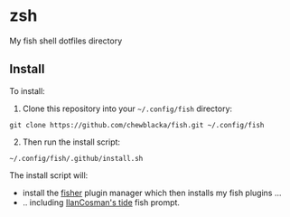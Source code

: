 # zsh
My fish shell dotfiles directory

## Install
To install:
1. Clone this repository into your `~/.config/fish` directory:
```Sh
git clone https://github.com/chewblacka/fish.git ~/.config/fish
```
2. Then run the install script:
```Sh
~/.config/fish/.github/install.sh
```
The install script will:
- install the [fisher](https://github.com/jorgebucaran/fisher) plugin manager
which then installs my fish plugins ... 
- .. including [IlanCosman's tide](https://github.com/IlanCosman/tide) fish prompt.

